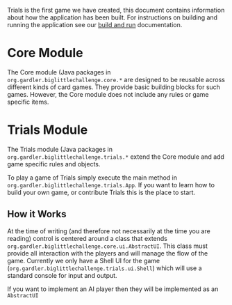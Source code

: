 Trials is the first game we have created, this document 
contains information about how the application has been 
built. For instructions on building and running the 
application see our [build and run](build.md) documentation.

# Core Module

The Core module (Java packages in 
`org.gardler.biglittlechallenge.core.*` are designed
to be reusable across different kinds of card games. They provide
basic building blocks for such games. However, the Core module
does not include any rules or game specific items.

# Trials Module

The Trials module (Java packages in 
`org.gardler.biglittlechallenge.trials.*` extend
the Core module and add game specific rules and objects.

To play a game of Trials simply execute the main method in
`org.gardler.biglittlechallenge.trials.App`.
If you want to learn how to build your own game, or contribute
Trials this is the place to start.

## How it Works

At the time of writing (and therefore not necessarily at the time 
you are reading) control is centered around a class that extends 
`org.gardler.biglittlechallenge.core.ui.AbstractUI`.
This class must provide all interaction with the players and will
manage the flow of the game. Currently we only have a Shell UI for
the game (`org.gardler.biglittlechallenge.trials.ui.Shell`)
which will use a standard console for input and output.

If you want to implement an AI player then they will be implemented 
as an `AbstractUI`